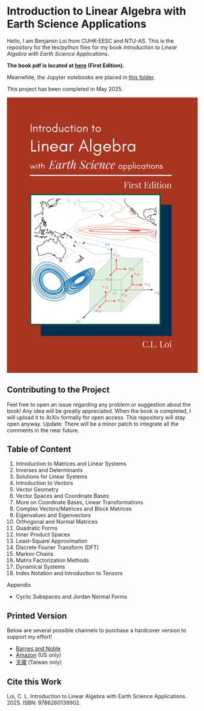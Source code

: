<h1>Introduction to Linear Algebra with Earth Science Applications</h1>

Hello, I am Benjamin Loi from CUHK-EESC and NTU-AS. This is the repository for the tex/python files for my book <em>Introduction to Linear Algebra with Earth Science Applications</em>.

<b>The book pdf is located at [here](https://github.com/BenjaminGor/Intro_to_LinAlg_Earth/blob/main/Linear_Algebra_Notes_New.pdf) (First Edition).</b>

Meanwhile, the Jupyter notebooks are placed in [this folder](https://github.com/BenjaminGor/Intro_to_LinAlg_Earth/tree/main/Python%20scripts).

This project has been completed in May 2025.

![image](https://github.com/BenjaminGor/Intro_to_LinAlg_Earth/blob/main/Book%20Cover.png)

<h2>Contributing to the Project</h2>

Feel free to open an issue regarding any problem or suggestion about the book! Any idea will be greatly appreciated.
When the book is completed, I will upload it to ArXiv formally for open access. This repository will stay open anyway.
Update: There will be a minor patch to integrate all the comments in the near future. 

<h2>Table of Content</h2>

1. Introduction to Matrices and Linear Systems
2. Inverses and Determinants
3. Solutions for Linear Systems
4. Introduction to Vectors
5. Vector Geometry
6. Vector Spaces and Coordinate Bases
7. More on Coordinate Bases, Linear Transformations
8. Complex Vectors/Matrices and Block Matrices
9. Eigenvalues and Eigenvectors
10. Orthogonal and Normal Matrices
11. Quadratic Forms
12. Inner Product Spaces
13. Least-Square Approximation
14. Discrete Fourier Transform (DFT)
15. Markov Chains
16. Matrix Factorization Methods
17. Dynamical Systems
18. Index Notation and Introduction to Tensors

Appendix
- Cyclic Subspaces and Jordan Normal Forms

<h2>Printed Version</h2>

Below are several possible channels to purchase a hardcover version to support my effort!
- [Barnes and Noble](https://www.barnesandnoble.com/w/introduction-to-linear-algebra-with-earth-science-applications-c-l-loi/1147326224)
- [Amazon](https://www.amazon.com/gp/product/626013990X/) (US only)
- [天瓏](https://www.tenlong.com.tw/products/9786260139902) (Taiwan only)

<h2>Cite this Work</h2>

Loi, C. L. Introduction to Linear Algebra with Earth Science Applications. 2025. ISBN: 9786260139902.
